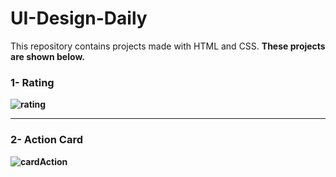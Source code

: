# UI-Design-Daily
This repository contains projects made with HTML and CSS. <strong>These projects are shown below.</stong>

### 1- Rating 
![rating](https://user-images.githubusercontent.com/77413300/209781187-84fd4644-e5ec-4f0b-8277-bff1196b8b55.jpg)

<hr>

### 2- Action Card 
![cardAction](https://user-images.githubusercontent.com/77413300/209781178-c15ea4d9-ef73-4512-97a5-3d68add98416.jpg)
